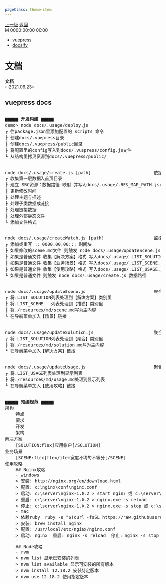 ```yaml
---
pageClass: theme-item
---
```

<div class="extend-header">
    <div class="info">
        <div class="record">
            <a class="back" href="./">上一级</a>
            <a class="back" href="./">返回</a>
        </div>        
        <div class="mini">
            <span>M 0000:00:00 00:00</span>
        </div>
    </div>
    <div class="content"><div class="custom-block links">
<ul class="desc">
<li><a href="/framework/vuepress">vuepress</a></li>
<li><a href="/framework/docsify">docsify</a></li>
</ul>
</div></div>
</div>
<div class="content-header">
<h1>文档</h1><strong>文档</strong>
</div>
<div class="static-content">
:::2021.06.23:::

## vuepress docs
<img :src="$withBase('/images/wdygjsy.jpg')">
<pre>
<strong>▆▆▆▆▆ 开发构建 ▆▆▆▆▆</strong>
demo> node docs/.usage/deploy.js                               最佳实践部署vurpress
┌ 往package.json里添加配置的 scripts 命令
├ 创建docs/.vuepress目录
├ 创建docs/.vuepress/public目录
├ 将配置里的config写入到docs/.vuepress/config.js文件
└ 从结构里拷贝资源到docs/.vuepress/public/
<br>
node docs/.usage/create.js [path]                        依据docs/.usage/siteMap.js创建文档 带path参时 只构建目标文件 如/tools
┌ 收集第一层数据入首页目录  
├ 建立 SRC资源：数据路径 映射 并写入docs/.usage/.RES_MAP_PATH.json
├ 更新修改时间
├ 处理主题与描述
├ 处理子类数据成链接
├ 处理链接数据
├ 处理外部静态文件
└ 添加文件格式
<br>
node docs/.usage/createWatch.js [path]                   监控docs/.usage/resources/md/下的文件修改
┌ 添加或重写 :::0000.00.00::: 时间块
├ 如果修改的scene.md文件 则触发 node docs/.usage/updateScene.js     构建场景数据
├ 如果是普通文件 收集【解决方案】格式 写入docs/.usage/.LIST_SOLUTION.json
├ 如果是普通文件 收集【业务场景】格式 写入docs/.usage/.LIST_SCENE.json
├ 如果是普通文件 收集【使用攻略】格式 写入docs/.usage/.LIST_USAGE.json
└ 如果是普通文件 则触发 node docs/.usage/create.js 数据路径         构建目标文件
<br>
node docs/.usage/updateScene.js                          聚合场景数据
┌ 将.LIST_SOLUTION列表处理到【解决方案】类别里
├ 将.LIST_SCENE   列表处理到【描述】类别里
├ 将./resources/md/scene.md写为主内容
└ 在导航菜单加入【场景】链接
<br>
node docs/.usage/updateSolution.js                       聚合解决方案
┌ 将.LIST_SOLUTION列表处理到【聚合】类别里
├ 将./resources/md/solution.md写为主内容
└ 在导航菜单加入【解决方案】链接
<br>
node docs/.usage/updateUsage.js                          聚合使用方法
┌ 将.LIST_USAGE列表处理到显示列表
├ 将./resources/md/usage.md处理到显示列表
└ 在导航菜单加入【使用攻略】链接
<br>
<strong>▆▆▆▆▆ 预编规范 ▆▆▆▆▆</strong>
架构
    特点
    要求
    开发
    架构
解决方案
    [SOLUTION:flex]应用帐户[/SOLUTION]
业务场景
    [SCENE:flex]flex/item宽度不均匀不等分[/SCENE]
使用攻略    
    ## Nginx攻略
    - windows
    > 安装: http://nginx.org/en/download.html
    > 配置: c:\nginx\conf\nginx.conf
    > 启动: c:\server\nginx-1.0.2 > start nginx 或 c:\server\nginx-1.0.2 > nginx.exe
    > 重启: c:\server\nginx-1.0.2 > nginx.exe -s reload  
    > 停止: c:\server\nginx-1.0.2 > nginx.exe -s stop 或 c:\server\nginx-1.0.2 > nginx.exe -s quit
    - mac
    > 依赖ruby: ruby -e "$(curl -fsSL https://raw.githubusercontent.com/Homebrew/install/master/install)"
    > 安装: brew install nginx
    > 配置: /usr/local/etc/nginx/nginx.conf
    > 启动: nginx  重启: nginx -s reload  停止: nginx -s stop
    -
    ## Node攻略
    - rvm
    > nvm list 显示已安装的列表
    > nvm list available 显示可安装的所有版本
    > nvm install 12.18.2 安装特定版本
    > nvm use 12.18.2 使用指定版本    
</pre>

</div>